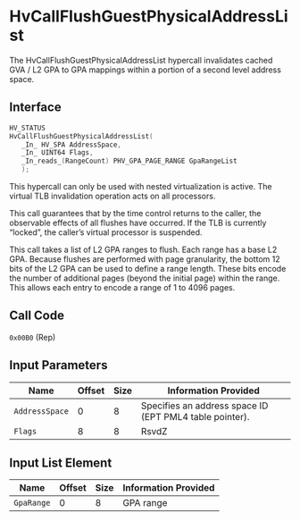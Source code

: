 # HvCallFlushGuestPhysicalAddressList

The HvCallFlushGuestPhysicalAddressList hypercall invalidates cached GVA / L2 GPA to GPA mappings within a portion of a second level address space.

## Interface

 ```c
HV_STATUS
HvCallFlushGuestPhysicalAddressList(
    _In_ HV_SPA AddressSpace,
    _In_ UINT64 Flags,
    _In_reads_(RangeCount) PHV_GPA_PAGE_RANGE GpaRangeList
    );
 ```

This hypercall can only be used with nested virtualization is active. The virtual TLB invalidation operation acts on all processors.

This call guarantees that by the time control returns to the caller, the observable effects of all flushes have occurred.
If the TLB is currently “locked”, the caller’s virtual processor is suspended.

This call takes a list of L2 GPA ranges to flush. Each range has a base L2 GPA. Because flushes are performed with page granularity, the bottom 12 bits of the L2 GPA can be used to define a range length. These bits encode the number of additional pages (beyond the initial page) within the range. This allows each entry to encode a range of 1 to 4096 pages.

## Call Code

`0x00B0` (Rep)

## Input Parameters

| Name                    | Offset     | Size     | Information Provided                      |
|-------------------------|------------|----------|-------------------------------------------|
| `AddressSpace`          | 0          | 8        | Specifies an address space ID (EPT PML4 table pointer). |
| `Flags`                 | 8          | 8        | RsvdZ                                     |

## Input List Element

| Name                    | Offset     | Size     | Information Provided                      |
|-------------------------|------------|----------|-------------------------------------------|
| `GpaRange`              | 0          | 8        | GPA range                                 |